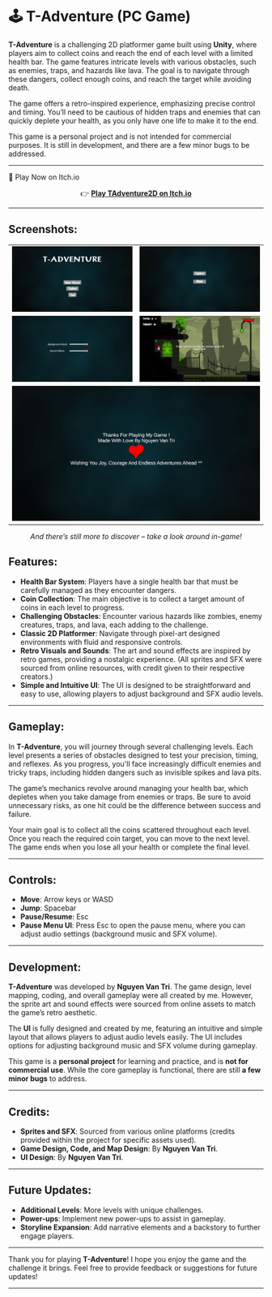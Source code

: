 # 🕹️ T-Adventure (PC Game)

**T-Adventure** is a challenging 2D platformer game built using **Unity**, where players aim to collect coins and reach the end of each level with a limited health bar. The game features intricate levels with various obstacles, such as enemies, traps, and hazards like lava. The goal is to navigate through these dangers, collect enough coins, and reach the target while avoiding death.

The game offers a retro-inspired experience, emphasizing precise control and timing. You’ll need to be cautious of hidden traps and enemies that can quickly deplete your health, as you only have one life to make it to the end.

This game is a personal project and is not intended for commercial purposes. It is still in development, and there are a few minor bugs to be addressed.

---

🔗 Play Now on Itch.io
<p align="center"> 👉 <a href="https://tgadev203.itch.io/tadventure2d" target="_blank"><strong>Play TAdventure2D on Itch.io</strong></a> </p>

---

## Screenshots:

<table align="center">
  <tr>
    <td><img src="Gameplay%20Screenshots/image.png" width="500" alt="Main Screen" /></td>
    <td><img src="Gameplay%20Screenshots/image-1.png" width="500" alt="Pause Screen" /></td>
  </tr>
  <tr>
    <td><img src="Gameplay%20Screenshots/image-2.png" width="500" alt="Option Screen" /></td>
    <td><img src="Gameplay%20Screenshots/image-3.png" width="500" alt="Gameplay Screen" /></td>
  </tr>
  <tr>
    <td colspan="2" align="center"><img src="Gameplay%20Screenshots/image-4.png" width="500" alt="End Screen" /></td>
  </tr>
</table>

<p align="center">
  <em>And there’s still more to discover – take a look around in-game!</em>
</p>

## Features:
- **Health Bar System**: Players have a single health bar that must be carefully managed as they encounter dangers.
- **Coin Collection**: The main objective is to collect a target amount of coins in each level to progress.
- **Challenging Obstacles**: Encounter various hazards like zombies, enemy creatures, traps, and lava, each adding to the challenge.
- **Classic 2D Platformer**: Navigate through pixel-art designed environments with fluid and responsive controls.
- **Retro Visuals and Sounds**: The art and sound effects are inspired by retro games, providing a nostalgic experience. (All sprites and SFX were sourced from online resources, with credit given to their respective creators.)
- **Simple and Intuitive UI**: The UI is designed to be straightforward and easy to use, allowing players to adjust background and SFX audio levels.

---

## Gameplay:

In **T-Adventure**, you will journey through several challenging levels. Each level presents a series of obstacles designed to test your precision, timing, and reflexes. As you progress, you'll face increasingly difficult enemies and tricky traps, including hidden dangers such as invisible spikes and lava pits.

The game’s mechanics revolve around managing your health bar, which depletes when you take damage from enemies or traps. Be sure to avoid unnecessary risks, as one hit could be the difference between success and failure.

Your main goal is to collect all the coins scattered throughout each level. Once you reach the required coin target, you can move to the next level. The game ends when you lose all your health or complete the final level.

---

## Controls:
- **Move**: Arrow keys or WASD
- **Jump**: Spacebar
- **Pause/Resume**: Esc
- **Pause Menu UI**: Press Esc to open the pause menu, where you can adjust audio settings (background music and SFX volume).

---

## Development:

**T-Adventure** was developed by **Nguyen Van Tri**. The game design, level mapping, coding, and overall gameplay were all created by me. However, the sprite art and sound effects were sourced from online assets to match the game’s retro aesthetic. 

The **UI** is fully designed and created by me, featuring an intuitive and simple layout that allows players to adjust audio levels easily. The UI includes options for adjusting background music and SFX volume during gameplay.

This game is a **personal project** for learning and practice, and is **not for commercial use**. While the core gameplay is functional, there are still **a few minor bugs** to address. 

---

## Credits:

- **Sprites and SFX**: Sourced from various online platforms (credits provided within the project for specific assets used).
- **Game Design, Code, and Map Design**: By **Nguyen Van Tri**.
- **UI Design**: By **Nguyen Van Tri**.

---

## Future Updates:

- **Additional Levels**: More levels with unique challenges.
- **Power-ups**: Implement new power-ups to assist in gameplay.
- **Storyline Expansion**: Add narrative elements and a backstory to further engage players.

---

Thank you for playing **T-Adventure**! I hope you enjoy the game and the challenge it brings. Feel free to provide feedback or suggestions for future updates!

---

